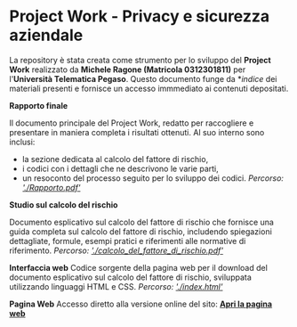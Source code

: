 # Project Work - Privacy e sicurezza aziendale

La repository è stata creata come strumento per lo sviluppo del **Project Work** realizzato da **Michele Ragone (Matricola 0312301811)** per l'**Università Telematica Pegaso**. Questo documento funge da **indice* dei materiali presenti e fornisce un accesso immmediato ai contenuti depositati.

**Rapporto finale**

Il documento principale del Project Work, redatto per raccogliere e presentare in maniera completa i risultati ottenuti. Al suo interno sono inclusi:
 - la sezione dedicata al calcolo del fattore di rischio,
 - i codici con i dettagli che ne descrivono le varie parti,
 - un resoconto del processo seguito per lo sviluppo dei codici.
*Percorso: ['./Rapporto.pdf'](Rapporto.pdf)*

**Studio sul calcolo del rischio**

Documento esplicativo sul calcolo del fattore di rischio che fornisce una guida completa sul calcolo del fattore di rischio, includendo spiegazioni dettagliate, formule, esempi pratici e riferimenti alle normative di riferimento.
*Percorso: ['./calcolo_del_fattore_di_rischio.pdf'](calcolo_del_fattore_di_rischio.pdf)*

**Interfaccia web**
Codice sorgente della pagina web per il download del documento esplicativo sul calcolo del fattore di rischio, sviluppata utilizzando linguaggi HTML e CSS.
*Percorso: ['./index.html'](index.html)*

**Pagina Web**
Accesso diretto alla versione online del sito: **[Apri la pagina web](https://mrdrage.github.io/fattore-rischio/)**


